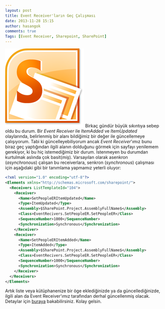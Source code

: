 ```yaml
---
layout: post
title: Event Receiver'ların Geç Çalışması
date: 2013-11-28 15:15
author: hasangok
comments: true
Tags: [Event Receiver, Sharepoint, SharePoint]
---
```

![SharePoint-2010-Logo](https://raw.githubusercontent.com/hasangok/hasangok.github.io/master/uploads/2013/12/SharePoint-2010-Logo.png)
Birkaç gündür büyük sıkıntıya sebep oldu bu durum. Bir *Event Receiver* ile *ItemAdded* ve *ItemUpdated* olaylarında, belirlenmiş bir alanı bildiğimiz bir değer ile güncellemeye çalışıyorum. Tabi ki güncelleyebiliyorum ancak *Event Receiver*'ımız bunu biraz geç yaptığından ilgili alanın dolduğunu görmek için sayfayı yenilemem gerekiyor, ki bu hiç istemediğimiz bir durum. İstenmeyen bu durumdan kurtulmak aslında çok basit(*miş*). Varsayılan olarak asenkron (*asynchronous*) çalışan bu receiverlara, senkron (*synchronous*) çalışması için aşağıdaki gibi bir tanımlama yapmamız yeterli oluyor:

```xml
<?xml version="1.0" encoding="utf-8"?>
<Elements xmlns="http://schemas.microsoft.com/sharepoint/">
  <Receivers ListTemplateId="104">
    <Receiver>
      <Name>SetPeopleERItemUpdated</Name>
      <Type>ItemUpdated</Type>
      <Assembly>$SharePoint.Project.AssemblyFullName$</Assembly>
      <Class>EventRecivers.SetPeopleER.SetPeopleER</Class>
      <SequenceNumber>1000</SequenceNumber>
      <Synchronization>Synchronous</Synchronization>
    </Receiver>
    <Receiver>
      <Name>SetPeopleERItemAdded</Name>
      <Type>ItemAdded</Type>
      <Assembly>$SharePoint.Project.AssemblyFullName$</Assembly>
      <Class>EventRecivers.SetPeopleER.SetPeopleER</Class>
      <SequenceNumber>1000</SequenceNumber>
      <Synchronization>Synchronous</Synchronization>
    </Receiver>
  </Receivers>
</Elements>
```
Artık liste veya kütüphanenize bir öge eklediğinizde ya da güncellediğinizde, ilgili alan da Event Receiver'ımız tarafından derhal güncellenmiş olacak. Detaylar için [buraya](http://msdn.microsoft.com/en-US/library/gg981880.aspx) bakabilirsiniz.
Kolay gelsin.
